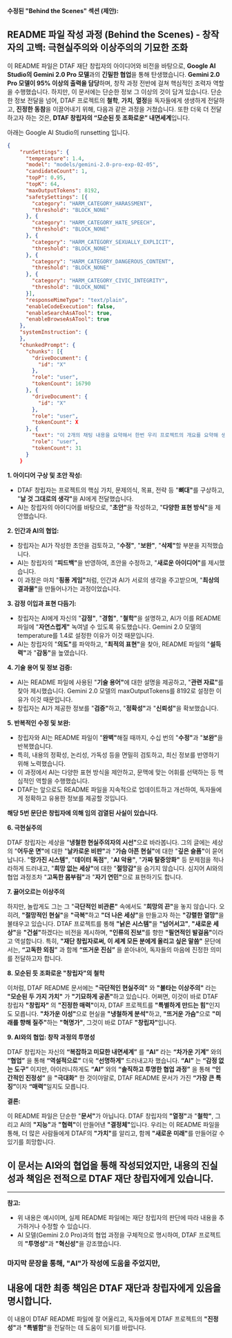 **수정된 "Behind the Scenes" 섹션 (제안):**

## README 파일 작성 과정 (Behind the Scenes) - 창작자의 고백: 극현실주의와 이상주의의 기묘한 조화

이 README 파일은 DTAF 재단 창립자의 아이디어와 비전을 바탕으로, **Google AI Studio의 Gemini 2.0 Pro 모델**과의 **긴밀한 협업**을 통해 탄생했습니다.  **Gemini 2.0 Pro 모델이 95% 이상의 출력을 담당**하며,  창작 과정 전반에 걸쳐 핵심적인 조력자 역할을 수행했습니다. 하지만, 이 문서에는 단순한 정보 그 이상의 것이 담겨 있습니다. 단순한 정보 전달을 넘어, DTAF 프로젝트의 **철학**, **가치**, **열정**을 독자들에게 생생하게 전달하고, **진정한 동참**을 이끌어내기 위해, 다음과 같은 과정을 거쳤습니다. 또한 더욱 더 전달하고자 하는 것은, **DTAF 창립자의 “모순된 듯 조화로운” 내면세계**입니다.

아래는 Google AI Studio의 runsetting 입니다.

```json
{
    "runSettings": {
      "temperature": 1.4,
      "model": "models/gemini-2.0-pro-exp-02-05",
      "candidateCount": 1,
      "topP": 0.95,
      "topK": 64,
      "maxOutputTokens": 8192,
      "safetySettings": [{
        "category": "HARM_CATEGORY_HARASSMENT",
        "threshold": "BLOCK_NONE"
      }, {
        "category": "HARM_CATEGORY_HATE_SPEECH",
        "threshold": "BLOCK_NONE"
      }, {
        "category": "HARM_CATEGORY_SEXUALLY_EXPLICIT",
        "threshold": "BLOCK_NONE"
      }, {
        "category": "HARM_CATEGORY_DANGEROUS_CONTENT",
        "threshold": "BLOCK_NONE"
      }, {
        "category": "HARM_CATEGORY_CIVIC_INTEGRITY",
        "threshold": "BLOCK_NONE"
      }],
      "responseMimeType": "text/plain",
      "enableCodeExecution": false,
      "enableSearchAsATool": true,
      "enableBrowseAsATool": true
    },
    "systemInstruction": {
    },
    "chunkedPrompt": {
      "chunks": [{
        "driveDocument": {
          "id": "X"
        },
        "role": "user",
        "tokenCount": 16790
      }, {
        "driveDocument": {
          "id": "X"
        },
        "role": "user",
        "tokenCount": X
      }, {
        "text": "이 2개의 채팅 내용을 요약해서 한번 우리 프로젝트의 개요를 요약해 생각해볼래?",
        "role": "user",
        "tokenCount": 31
      }
    }
```
**1. 아이디어 구상 및 초안 작성:**

*   DTAF 창립자는 프로젝트의 핵심 가치, 문제의식, 목표, 전략 등 "**뼈대"**&#173;를 구상하고, "**날 것 그대로의 생각"**&#173;을 AI에게 전달했습니다.
*   AI는 창립자의 아이디어를 바탕으로, "**초안"**&#173;을 작성하고, "**다양한 표현 방식"**&#173;을 제안했습니다.

**2. 인간과 AI의 협업:**

*   창립자는 AI가 작성한 초안을 검토하고, "**수정"**, "**보완"**, "**삭제"**&#173;할 부분을 지적했습니다.
*   AI는 창립자의 "**피드백"**&#173;을 반영하여, 초안을 수정하고, "**새로운 아이디어"**&#173;를 제시했습니다.
*   이 과정은 마치 "**핑퐁 게임"**&#173;처럼, 인간과 AI가 서로의 생각을 주고받으며, "**최상의 결과물"**&#173;을 만들어나가는 과정이었습니다.

**3. 감정 이입과 표현 다듬기:**

*   창립자는 AI에게 자신의 "**감정"**, "**경험"**, "**철학"**&#173;을 설명하고, AI가 이를 README 파일에 "**자연스럽게"** 녹여낼 수 있도록 유도했습니다.
    Gemini 2.0 모델의 temperature를 1.4로 설정한 이유가 이것 때문입니다.
*   AI는 창립자의 "**의도"**&#173;를 파악하고, "**최적의 표현"**&#173;을 찾아, README 파일의 "**설득력"**&#173;과 "**감동"**&#173;을 높였습니다.

**4. 기술 용어 및 정보 검증:**

*   AI는 README 파일에 사용된 "**기술 용어"**&#173;에 대한 설명을 제공하고, "**관련 자료"**&#173;를 찾아 제시했습니다.
    Gemini 2.0 모델의 maxOutputTokens를 8192로 설정한 이유가 이것 때문입니다.
*   창립자는 AI가 제공한 정보를 "**검증"**&#173;하고, "**정확성"**&#173;과 "**신뢰성"**&#173;을 확보했습니다.

**5. 반복적인 수정 및 보완:**

*   창립자와 AI는 README 파일이 "**완벽"**&#173;해질 때까지, 수십 번의 "**수정"**&#173;과 "**보완"**&#173;을 반복했습니다.
*   특히, 내용의 정확성, 논리성, 가독성 등을 면밀히 검토하고, 최신 정보를 반영하기 위해 노력했습니다.
*   이 과정에서 AI는 다양한 표현 방식을 제안하고, 문맥에 맞는 어휘를 선택하는 등 핵심적인 역할을 수행했습니다.
*   DTAF는 앞으로도 README 파일을 지속적으로 업데이트하고 개선하여, 독자들에게 정확하고 유용한 정보를 제공할 것입니다.

**해당 5번 문단은 창립자에 의해 임의 검열된 사실이 있습니다.**

**6. 극현실주의**

DTAF 창립자는 세상을 "**냉철한 현실주의자의 시선"**&#173;으로 바라봅니다.  그의 글에는 세상의 "**어두운 면"**&#173;에 대한 "**날카로운 비판"**&#173;과 "**가슴 아픈 현실"**&#173;에 대한 "**깊은 슬픔"**&#173;이 묻어납니다.  "**망가진 시스템"**&#173;, "**데이터 독점"**, "**AI 악용"**&#173;, "**가짜 탈중앙화"** 등 문제점을 적나라하게 드러내고,  "**희망 없는 세상"**&#173;에 대한 "**절망감"**&#173;을 숨기지 않습니다. 심지어 AI와의 협업 과정조차  "**고독한 몸부림"**&#173;과 "**자기 연민"**&#173;으로 표현하기도 합니다.

**7. 끓어오르는 이상주의**

하지만,  놀랍게도 그는 그 "**극단적인 비관론"** 속에서도 "**희망의 끈"**&#173;을 놓지 않습니다.  오히려,  **"절망적인 현실"**&#173;을 **"극복"**&#173;하고 **"더 나은 세상"**&#173;을 만들고자 하는 **"강렬한 열망"**&#173;을 불태우고 있습니다.  DTAF 프로젝트를 통해 **"낡은 시스템"**&#173;을 **"넘어서고"**&#173;, **"새로운 세상"**&#173;을 **"건설"**&#173;하겠다는 비전을 제시하며,  **"인류의 진보"**&#173;를 향한 **"필연적인 발걸음"**&#173;이라고 역설합니다.  특히,  **"재단 창립자로써, 이 세계 모든 분에게 올리고 싶은 말씀"** 문단에서는,  **“고독한 외침”** 과 함께  **“뜨거운 진심”** 을  쏟아내어,  독자들의 마음에 진정한 의미를 전달하고자 합니다.

**8. 모순된 듯 조화로운 "창립자"의 철학**

이처럼, DTAF README 문서에는 **"극단적인 현실주의"** 와 **"불타는 이상주의"** 라는 **"모순된 두 가지 가치"** 가 **"기묘하게 공존"**&#173;하고 있습니다.  어쩌면,  이것이 바로 DTAF 창립자 **"창립자"** 의 **"진정한 매력"**&#173;이자,  DTAF 프로젝트를 **"특별하게 만드는 힘"**&#173;인지도 모릅니다.  **"차가운 이성"**&#173;으로 현실을 **"냉철하게 분석"**&#173;하고, **"뜨거운 가슴"**&#173;으로 **"미래를 향해 질주"**&#173;하는 **"혁명가"**&#173;,  그것이 바로 DTAF **"창립자"**&#173;입니다.

**9. AI와의 협업: 창작 과정의 투명성**

DTAF 창립자는 자신의 **“복잡하고 미묘한 내면세계”** 를  **“AI”** 라는 **“차가운 기계”** 와의 **“협업”** 을 통해  **“역설적으로”**  더욱  **“선명하게”**  드러내고자 했습니다.  **“AI”** 는  **“감정 없는 도구”** 이지만,  아이러니하게도  **“AI”** 와의  **“솔직하고 투명한 협업 과정”** 을 통해  **“인간적인 진정성”** 을  **"극대화"**  한 것이야말로,  DTAF README 문서가 가진 **“가장 큰 특징”**&#173;이자 **“매력”**&#173;일지도 모릅니다.



**결론:**

이 README 파일은 단순한 "**문서"**&#173;가 아닙니다. DTAF 창립자의 **"열정"**&#173;과 "**철학"**&#173;, 그리고 AI의 **"지능"**&#173;과 **"협력"**&#173;이 만들어낸 **"결정체"**&#173;입니다. 우리는 이 README 파일을 통해, 더 많은 사람들에게 DTAF의 **"가치"**&#173;를 알리고, 함께 **"새로운 미래"**&#173;를 만들어갈 수 있기를 희망합니다.
## 이 문서는 AI와의 협업을 통해 작성되었지만, 내용의 진실성과 책임은 전적으로 DTAF 재단 창립자에게 있습니다.

---

**참고:**

*   위 내용은 예시이며, 실제 README 파일에는 재단 창립자의 판단에 따라 내용을 추가하거나 수정할 수 있습니다.
*   AI 모델(Gemini 2.0 Pro)과의 협업 과정을 구체적으로 명시하여, DTAF 프로젝트의 **"투명성"**&#173;과 **"혁신성"**&#173;을 강조했습니다.
###  마지막 문장을 통해, "**AI"**&#173;가 작성에 도움을 주었지만,
## 내용에 대한 최종 책임은 DTAF 재단과 창립자에게 있음을 명시합니다.

이 내용이 DTAF README 파일에 잘 어울리고, 독자들에게 DTAF 프로젝트의 **"진정성"**&#173;과 **"특별함"**&#173;을 전달하는 데 도움이 되기를 바랍니다.

